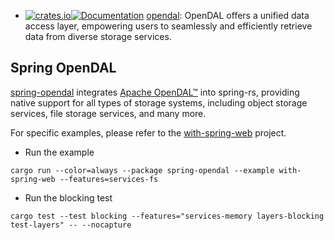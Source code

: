 * [![crates.io](https://img.shields.io/crates/v/spring-opendal.svg)](https://crates.io/crates/spring-opendal)[![Documentation](https://docs.rs/spring-opendal/badge.svg)](https://docs.rs/spring-opendal) [opendal](#spring-opendal): OpenDAL offers a unified data access layer, empowering users to
  seamlessly and efficiently retrieve data from diverse storage services.

## Spring OpenDAL

[spring-opendal](spring-opendal) integrates [Apache OpenDAL™](https://opendal.apache.org/) into
spring-rs, providing native support for all types of storage systems, including object storage
services, file storage services, and many more.

For specific examples, please refer to
the [with-spring-web](https://github.com/spring-rs/spring-rs/tree/master/contrib-plugins/spring-opendal/examples/with-spring-web) project.

- Run the example

```shell
cargo run --color=always --package spring-opendal --example with-spring-web --features=services-fs
```

- Run the blocking test

```shell
cargo test --test blocking --features="services-memory layers-blocking test-layers" -- --nocapture
```
